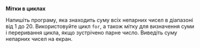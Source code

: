 **Мітки в циклах**

Напишіть програму, яка знаходить суму всіх непарних чисел в діапазоні від 1 до 20.
Використовуйте цикл `for`, а також мітку для визначення суми і переривання цикла, якщо зустрічено парне число.
Виведіть суму непарних чисел на екран.